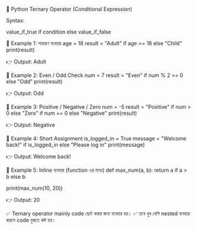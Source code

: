 🔹 Python Ternary Operator (Conditional Expression)

Syntax:

value_if_true if condition else value_if_false

🔸 Example 1: সাধারণ ব্যবহার
age = 18
result = "Adult" if age >= 18 else "Child"
print(result)  


👉 Output: Adult

🔸 Example 2: Even / Odd Check
num = 7
result = "Even" if num % 2 == 0 else "Odd"
print(result)  


👉 Output: Odd

🔸 Example 3: Positive / Negative / Zero
num = -5
result = "Positive" if num > 0 else "Zero" if num == 0 else "Negative"
print(result)


👉 Output: Negative

🔸 Example 4: Short Assignment
is_logged_in = True
message = "Welcome back!" if is_logged_in else "Please log in"
print(message)


👉 Output: Welcome back!

🔸 Example 5: Inline ব্যবহার (function এর মধ্যে)
def max_num(a, b):
    return a if a > b else b

print(max_num(10, 20))  


👉 Output: 20

✅ Ternary operator mainly code ছোট করার জন্য ব্যবহার হয়।
✅ তবে খুব বেশি nested ব্যবহার করলে code বুঝতে কষ্ট হয়।